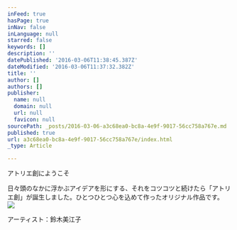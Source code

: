 ```yaml
---
inFeed: true
hasPage: true
inNav: false
inLanguage: null
starred: false
keywords: []
description: ''
datePublished: '2016-03-06T11:38:45.387Z'
dateModified: '2016-03-06T11:37:32.382Z'
title: ''
author: []
authors: []
publisher:
  name: null
  domain: null
  url: null
  favicon: null
sourcePath: _posts/2016-03-06-a3c68ea0-bc8a-4e9f-9017-56cc758a767e.md
published: true
url: a3c68ea0-bc8a-4e9f-9017-56cc758a767e/index.html
_type: Article

---
```

アトリエ創にようこそ

日々頭のなかに浮かぶアイデアを形にする、それをコツコツと続けたら「アトリエ創」が誕生しました。ひとつひとつ心を込めて作ったオリジナル作品です。
![](https://the-grid-user-content.s3-us-west-2.amazonaws.com/4f36fc33-1142-406d-bf6b-302f0b6dc674.jpg)

アーティスト：鈴木美江子